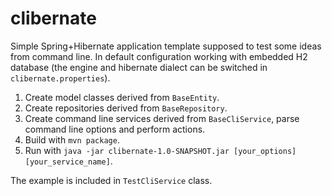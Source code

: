 clibernate
==========

Simple Spring+Hibernate application template supposed to test some ideas from command line. In default configuration
working with embedded H2 database (the engine and hibernate dialect can be switched in `clibernate.properties`).

1. Create model classes derived from `BaseEntity`.
2. Create repositories derived from `BaseRepository`.
3. Create command line services derived from `BaseCliService`, parse command line options and perform actions.
4. Build with `mvn package`.
5. Run with `java -jar clibernate-1.0-SNAPSHOT.jar [your_options] [your_service_name]`.

The example is included in `TestCliService` class.
